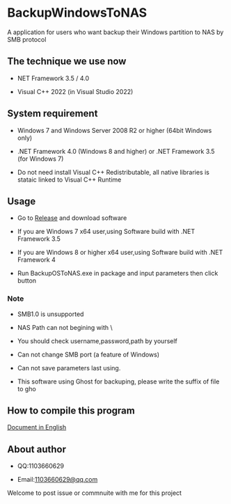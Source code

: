 # BackupWindowsToNAS

A application for users who want backup their Windows partition to NAS by SMB protocol  

## The technique we use now

* NET Framework 3.5 / 4.0  

* Visual C++ 2022 (in Visual Studio 2022)  

## System requirement

* Windows 7 and Windows Server 2008 R2 or higher (64bit Windows only)  

* .NET Framework 4.0 (Windows 8 and higher) or .NET Framework 3.5 (for Windows 7)

* Do not need install Visual C++ Redistributable, all native libraries is stataic linked to Visual C++ Runtime  

## Usage

* Go to [Release](https://github.com/Liu-Zhiying/BackupWindowsToNAS/releases) and download software  

* If you are Windows 7 x64 user,using Software build with .NET Framework 3.5

* If you are Windows 8 or higher x64 user,using Software build with .NET Framework 4

* Run BackupOSToNAS.exe in package and input parameters then click button

### Note

* SMB1.0 is unsupported

* NAS Path can not begining with \

* You should check username,password,path by yourself

* Can not change SMB port (a feature of Windows)

* Can not save parameters last using.

* This software using Ghost for backuping, please write the suffix of file to gho

## How to compile this program

[Document in English](README_COMPILE_EN_US.md)

## About author

* QQ:1103660629

* Email:1103660629@qq.com  

Welcome to post issue or commnuite with me for this project
